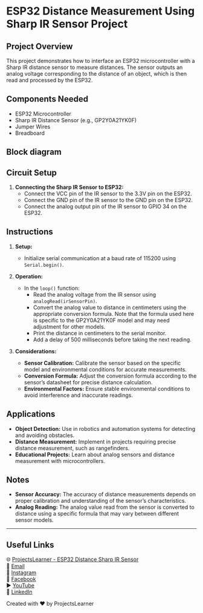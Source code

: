 # ESP32 Distance Measurement Using Sharp IR Sensor Project

## Project Overview
This project demonstrates how to interface an ESP32 microcontroller with a Sharp IR distance sensor to measure distances. The sensor outputs an analog voltage corresponding to the distance of an object, which is then read and processed by the ESP32.

## Components Needed
- ESP32 Microcontroller
- Sharp IR Distance Sensor (e.g., GP2Y0A21YK0F)
- Jumper Wires
- Breadboard

## Block diagram


## Circuit Setup
1. **Connecting the Sharp IR Sensor to ESP32:**
   - Connect the VCC pin of the IR sensor to the 3.3V pin on the ESP32.
   - Connect the GND pin of the IR sensor to the GND pin on the ESP32.
   - Connect the analog output pin of the IR sensor to GPIO 34 on the ESP32.

## Instructions
1. **Setup:**
   - Initialize serial communication at a baud rate of 115200 using `Serial.begin()`.

2. **Operation:**
   - In the `loop()` function:
     - Read the analog voltage from the IR sensor using `analogRead(irSensorPin)`.
     - Convert the analog value to distance in centimeters using the appropriate conversion formula. Note that the formula used here is specific to the GP2Y0A21YK0F model and may need adjustment for other models.
     - Print the distance in centimeters to the serial monitor.
     - Add a delay of 500 milliseconds before taking the next reading.

3. **Considerations:**
   - **Sensor Calibration:** Calibrate the sensor based on the specific model and environmental conditions for accurate measurements.
   - **Conversion Formula:** Adjust the conversion formula according to the sensor’s datasheet for precise distance calculation.
   - **Environmental Factors:** Ensure stable environmental conditions to avoid interference and inaccurate readings.

## Applications
- **Object Detection:** Use in robotics and automation systems for detecting and avoiding obstacles.
- **Distance Measurement:** Implement in projects requiring precise distance measurement, such as rangefinders.
- **Educational Projects:** Learn about analog sensors and distance measurement with microcontrollers.

## Notes
- **Sensor Accuracy:** The accuracy of distance measurements depends on proper calibration and understanding of the sensor’s characteristics.
- **Analog Reading:** The analog value read from the sensor is converted to distance using a specific formula that may vary between different sensor models.

---

## Useful Links
🌐 [ProjectsLearner - ESP32 Distance Sharp IR Sensor](https://projectslearner.com/learn/esp32-distance-sharp-ir-sensor)  
📧 [Email](mailto:projectslearner@gmail.com)  
📸 [Instagram](https://www.instagram.com/projectslearner/)  
📘 [Facebook](https://www.facebook.com/projectslearner)  
▶️ [YouTube](https://www.youtube.com/@ProjectsLearner)  
📘 [LinkedIn](https://www.linkedin.com/in/projectslearner)

Created with ❤️ by ProjectsLearner